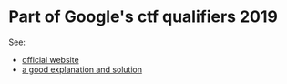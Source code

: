 # Part of Google's ctf qualifiers 2019

See:
 * [official website](https://capturetheflag.withgoogle.com/#challenges/hardware-minetest)
 * [a good explanation and solution](https://liveoverflow.com/minetest/)
